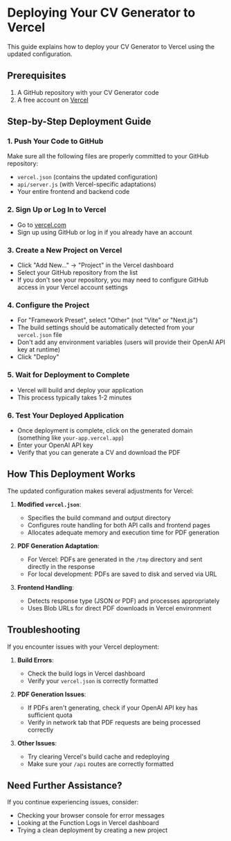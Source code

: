 # Deploying Your CV Generator to Vercel

This guide explains how to deploy your CV Generator to Vercel using the updated configuration.

## Prerequisites

1. A GitHub repository with your CV Generator code
2. A free account on [Vercel](https://vercel.com)

## Step-by-Step Deployment Guide

### 1. Push Your Code to GitHub

Make sure all the following files are properly committed to your GitHub repository:
- `vercel.json` (contains the updated configuration)
- `api/server.js` (with Vercel-specific adaptations)
- Your entire frontend and backend code

### 2. Sign Up or Log In to Vercel

- Go to [vercel.com](https://vercel.com)
- Sign up using GitHub or log in if you already have an account

### 3. Create a New Project on Vercel

- Click "Add New..." → "Project" in the Vercel dashboard
- Select your GitHub repository from the list
- If you don't see your repository, you may need to configure GitHub access in your Vercel account settings

### 4. Configure the Project

- For "Framework Preset", select "Other" (not "Vite" or "Next.js")
- The build settings should be automatically detected from your `vercel.json` file
- Don't add any environment variables (users will provide their OpenAI API key at runtime)
- Click "Deploy"

### 5. Wait for Deployment to Complete

- Vercel will build and deploy your application
- This process typically takes 1-2 minutes

### 6. Test Your Deployed Application

- Once deployment is complete, click on the generated domain (something like `your-app.vercel.app`)
- Enter your OpenAI API key
- Verify that you can generate a CV and download the PDF

## How This Deployment Works

The updated configuration makes several adjustments for Vercel:

1. **Modified `vercel.json`**:
   - Specifies the build command and output directory
   - Configures route handling for both API calls and frontend pages
   - Allocates adequate memory and execution time for PDF generation

2. **PDF Generation Adaptation**:
   - For Vercel: PDFs are generated in the `/tmp` directory and sent directly in the response
   - For local development: PDFs are saved to disk and served via URL

3. **Frontend Handling**:
   - Detects response type (JSON or PDF) and processes appropriately
   - Uses Blob URLs for direct PDF downloads in Vercel environment

## Troubleshooting

If you encounter issues with your Vercel deployment:

1. **Build Errors**:
   - Check the build logs in Vercel dashboard
   - Verify your `vercel.json` is correctly formatted

2. **PDF Generation Issues**:
   - If PDFs aren't generating, check if your OpenAI API key has sufficient quota
   - Verify in network tab that PDF requests are being processed correctly

3. **Other Issues**:
   - Try clearing Vercel's build cache and redeploying
   - Make sure your `/api` routes are correctly formatted

## Need Further Assistance?

If you continue experiencing issues, consider:
- Checking your browser console for error messages
- Looking at the Function Logs in Vercel dashboard
- Trying a clean deployment by creating a new project